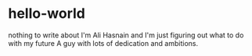 # hello-world
nothing to write about
I'm Ali Hasnain and I'm just figuring out what to do with my future
A guy with lots of dedication and ambitions.
